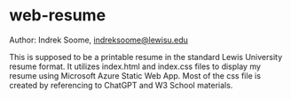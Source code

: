 # web-resume

Author: Indrek Soome, indreksoome@lewisu.edu

This is supposed to be a printable resume in the standard Lewis University resume format. 
It utilizes index.html and index.css files to display my resume using Microsoft Azure Static
Web App. Most of the css file is created by referencing to ChatGPT and W3 School materials.
